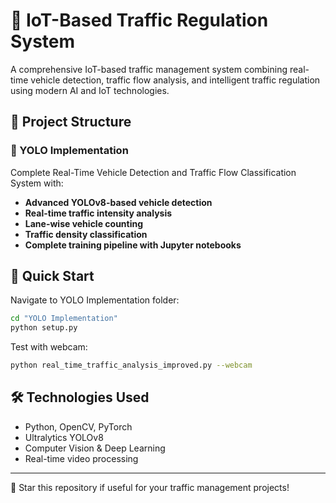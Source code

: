 # 🚦 IoT-Based Traffic Regulation System

A comprehensive IoT-based traffic management system combining real-time vehicle detection, traffic flow analysis, and intelligent traffic regulation using modern AI and IoT technologies.

## 📁 Project Structure

### 🚗 YOLO Implementation
Complete Real-Time Vehicle Detection and Traffic Flow Classification System with:

- **Advanced YOLOv8-based vehicle detection**
- **Real-time traffic intensity analysis** 
- **Lane-wise vehicle counting**
- **Traffic density classification**
- **Complete training pipeline with Jupyter notebooks**

## 🚀 Quick Start

Navigate to YOLO Implementation folder:
```bash
cd "YOLO Implementation"
python setup.py
```

Test with webcam:
```bash
python real_time_traffic_analysis_improved.py --webcam
```

## 🛠️ Technologies Used
- Python, OpenCV, PyTorch
- Ultralytics YOLOv8  
- Computer Vision & Deep Learning
- Real-time video processing

---
🌟 Star this repository if useful for your traffic management projects!
